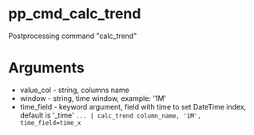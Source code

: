 # pp_cmd_calc_trend
Postprocessing command "calc_trend"

# Arguments
- value_col - string, columns name
- window - string, time window, example: '1M'
- time_field - keyword argument, field with time to set DateTime index, default is '_time'
`... | calc_trend column_name, '1M', time_field=time_x `

